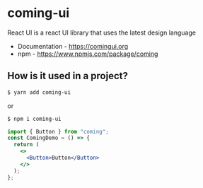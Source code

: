 # coming-ui

React UI is a react UI library that uses the latest design language

- Documentation - https://comingui.org
- npm - https://www.npmjs.com/package/coming

## How is it used in a project?

```bash
$ yarn add coming-ui
```

or

```bash
$ npm i coming-ui
```

```jsx
import { Button } from "coming";
const ComingDemo = () => {
  return (
    <>
      <Button>Button</Button>
    </>
  );
};
```
